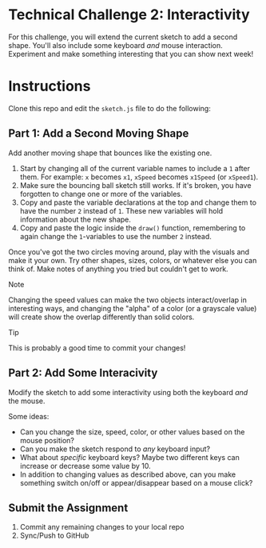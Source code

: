 # Technical Challenge 2: Interactivity

For this challenge, you will extend the current sketch to add a second shape. You'll also include some keyboard *and* mouse interaction. Experiment and make something interesting that you can show next week!

# Instructions

Clone this repo and edit the `sketch.js` file to do the following:

## Part 1: Add a Second Moving Shape

Add another moving shape that bounces like the existing one.

1. Start by changing all of the current variable names to include a `1` after them. For example: `x` becomes `x1`, `xSpeed` becomes `x1Speed` (or `xSpeed1`). 
2. Make sure the bouncing ball sketch still works. If it's broken, you have forgotten to change one or more of the variables.
3. Copy and paste the variable declarations at the top and change them to have the number `2` instead of `1`. These new variables will hold information about the new shape.
4. Copy and paste the logic inside the `draw()` function, remembering to again change the `1`-variables to use the number `2` instead.

Once you've got the two circles moving around, play with the visuals and make it your own. Try other shapes, sizes, colors, or whatever else you can think of. Make notes of anything you tried but couldn't get to work.

> [!NOTE]
> Changing the speed values can make the two objects interact/overlap in interesting ways, and 
> changing the "alpha" of a color (or a grayscale value) will create show the overlap differently 
> than solid colors.

> [!TIP]  
> This is probably a good time to commit your changes!

## Part 2: Add Some Interacivity

Modify the sketch to add some interactivity using both the keyboard *and* the mouse.

Some ideas:

* Can you change the size, speed, color, or other values based on the mouse position?
* Can you make the sketch respond to *any* keyboard input?
* What about *specific* keyboard keys? Maybe two different keys can increase or decrease some value by 10.
* In addition to changing values as described above, can you make something switch on/off or appear/disappear based on a mouse click?

## Submit the Assignment

1. Commit any remaining changes to your local repo
2. Sync/Push to GitHub
